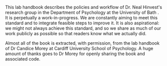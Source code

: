 This lab handbook describes the policies and workflow of Dr. Neal Hinvest's research group in the Department of Psychology at the University of Bath . It is perpetually a work-in-progress. We are constantly aiming to meet this standard and to integrate feasible steps to improve it. It is also aspirational: we might not always achieve this standard, and so we share as much of our work publicly as possible so that readers know what we actually did.

Almost all of the book is extracted, with permission, from the lab handbook of Dr Candice Morey at Cardiff University School of Psychology. A huge amount of thanks goes to Dr Morey for openly sharing the book and associated code. 
